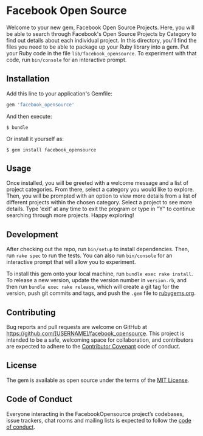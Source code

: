# Facebook Open Source

Welcome to your new gem, Facebook Open Source Projects. Here, you will be able to search through Facebook's Open Source Projects by Category to find out details about each individual project. In this directory, you'll find the files you need to be able to package up your Ruby library into a gem. Put your Ruby code in the file `lib/facebook_opensource`. To experiment with that code, run `bin/console` for an interactive prompt.

## Installation

Add this line to your application's Gemfile:

```ruby
gem 'facebook_opensource'
```

And then execute:

    $ bundle

Or install it yourself as:

    $ gem install facebook_opensource

## Usage

Once installed, you will be greeted with a welcome message and a list of project categories. From there, select a category you would like to explore. Then, you will be prompted with an option to view more details from a list of different projects within the chosen category. Select a project to see more details. Type 'exit' at any time to exit the program or type in "Y" to continue searching through more projects. Happy exploring!

## Development

After checking out the repo, run `bin/setup` to install dependencies. Then, run `rake spec` to run the tests. You can also run `bin/console` for an interactive prompt that will allow you to experiment.

To install this gem onto your local machine, run `bundle exec rake install`. To release a new version, update the version number in `version.rb`, and then run `bundle exec rake release`, which will create a git tag for the version, push git commits and tags, and push the `.gem` file to [rubygems.org](https://rubygems.org).

## Contributing

Bug reports and pull requests are welcome on GitHub at https://github.com/[USERNAME]/facebook_opensource. This project is intended to be a safe, welcoming space for collaboration, and contributors are expected to adhere to the [Contributor Covenant](http://contributor-covenant.org) code of conduct.

## License

The gem is available as open source under the terms of the [MIT License](https://opensource.org/licenses/MIT).

## Code of Conduct

Everyone interacting in the FacebookOpensource project’s codebases, issue trackers, chat rooms and mailing lists is expected to follow the [code of conduct](https://github.com/[USERNAME]/facebook_opensource/blob/master/CODE_OF_CONDUCT.md).
